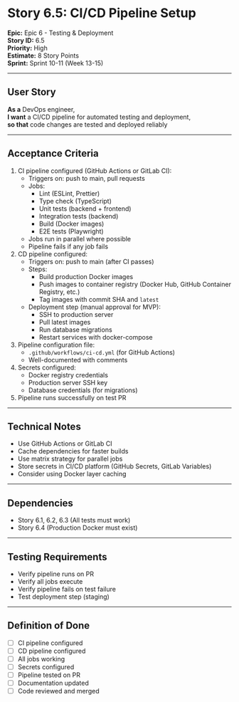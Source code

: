 # Story 6.5: CI/CD Pipeline Setup

**Epic:** Epic 6 - Testing & Deployment  
**Story ID:** 6.5  
**Priority:** High  
**Estimate:** 8 Story Points  
**Sprint:** Sprint 10-11 (Week 13-15)

---

## User Story

**As a** DevOps engineer,  
**I want** a CI/CD pipeline for automated testing and deployment,  
**so that** code changes are tested and deployed reliably

---

## Acceptance Criteria

1. CI pipeline configured (GitHub Actions or GitLab CI):
   - Triggers on: push to main, pull requests
   - Jobs:
     - Lint (ESLint, Prettier)
     - Type check (TypeScript)
     - Unit tests (backend + frontend)
     - Integration tests (backend)
     - Build (Docker images)
     - E2E tests (Playwright)
   - Jobs run in parallel where possible
   - Pipeline fails if any job fails
2. CD pipeline configured:
   - Triggers on: push to main (after CI passes)
   - Steps:
     - Build production Docker images
     - Push images to container registry (Docker Hub, GitHub Container Registry, etc.)
     - Tag images with commit SHA and `latest`
   - Deployment step (manual approval for MVP):
     - SSH to production server
     - Pull latest images
     - Run database migrations
     - Restart services with docker-compose
3. Pipeline configuration file:
   - `.github/workflows/ci-cd.yml` (for GitHub Actions)
   - Well-documented with comments
4. Secrets configured:
   - Docker registry credentials
   - Production server SSH key
   - Database credentials (for migrations)
5. Pipeline runs successfully on test PR

---

## Technical Notes

- Use GitHub Actions or GitLab CI
- Cache dependencies for faster builds
- Use matrix strategy for parallel jobs
- Store secrets in CI/CD platform (GitHub Secrets, GitLab Variables)
- Consider using Docker layer caching

---

## Dependencies

- Story 6.1, 6.2, 6.3 (All tests must work)
- Story 6.4 (Production Docker must exist)

---

## Testing Requirements

- Verify pipeline runs on PR
- Verify all jobs execute
- Verify pipeline fails on test failure
- Test deployment step (staging)

---

## Definition of Done

- [ ] CI pipeline configured
- [ ] CD pipeline configured
- [ ] All jobs working
- [ ] Secrets configured
- [ ] Pipeline tested on PR
- [ ] Documentation updated
- [ ] Code reviewed and merged
